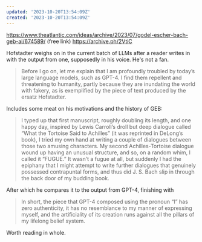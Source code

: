 ```yaml
---
updated: '2023-10-20T13:54:09Z'
created: '2023-10-20T13:54:09Z'
---
```

https://www.theatlantic.com/ideas/archive/2023/07/godel-escher-bach-geb-ai/674589/
(free link) https://archive.ph/2VtiC

Hofstadter weighs on in the current batch of LLMs after a reader writes in with the output from one, supposedly in his voice. He's not a fan.

> Before I go on, let me explain that I am profoundly troubled by today’s large language models, such as GPT-4. I find them repellent and threatening to humanity, partly because they are inundating the world with fakery, as is exemplified by the piece of text produced by the ersatz Hofstadter.

Includes some meat on his motivations and the history of GEB:

> I typed up that first manuscript, roughly doubling its length, and one happy day, inspired by Lewis Carroll’s droll but deep dialogue called “What the Tortoise Said to Achilles” (it was reprinted in DeLong’s book), I tried my own hand at writing a couple of dialogues between those two amusing characters. My second Achilles-Tortoise dialogue wound up having an unusual structure, and so, on a random whim, I called it “FUGUE.” It wasn’t a fugue at all, but suddenly I had the epiphany that I might attempt to write further dialogues that genuinely possessed contrapuntal forms, and thus did J. S. Bach slip in through the back door of my budding book.

After which he compares it to the output from GPT-4, finishing with

> In short, the piece that GPT-4 composed using the pronoun “I” has zero authenticity, it has no resemblance to my manner of expressing myself, and the artificiality of its creation runs against all the pillars of my lifelong belief system.

Worth reading in whole.